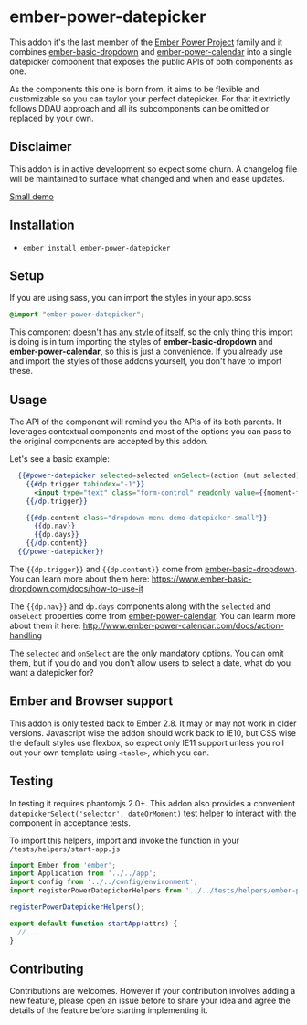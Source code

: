 # ember-power-datepicker

This addon it's the last member of the [Ember Power Project](http://www.ember-power-select.com/support-the-project) family and it
combines [ember-basic-dropdown](http://www.ember-basic-dropdown.com) and [ember-power-calendar](http://www.ember-power-calendar.com) 
into a single datepicker component that exposes the public APIs of both components as one.

As the components this one is born from, it aims to be flexible and customizable so you can
taylor your perfect datepicker. For that it extrictly follows DDAU approach and all its
subcomponents can be omitted or replaced by your own.

## Disclaimer

This addon is in active development so expect some churn.
A changelog file will be maintained to surface what changed and when and ease updates.

[Small demo](https://ember-datepicker.development.pagefrontapp.com/)

## Installation

* `ember install ember-power-datepicker`

## Setup

If you are using sass, you can import the styles in your app.scss

```scss
@import "ember-power-datepicker";
```
This component [doesn't has any style of itself](https://github.com/cibernox/ember-power-datepicker/blob/master/app/styles/ember-power-datepicker.scss), so the only thing this import is doing is
in turn importing the styles of **ember-basic-dropdown** and **ember-power-calendar**, so
this is just a convenience.
If you already use and import the styles of those addons yourself, you don't have to 
import these.

## Usage

The API of the component will remind you the APIs of its both parents. It leverages
contextual components and most of the options you can pass to the original components
are accepted by this addon.

Let's see a basic example:

```hbs
  {{#power-datepicker selected=selected onSelect=(action (mut selected) value="date") as |dp|}}
    {{#dp.trigger tabindex="-1"}}
      <input type="text" class="form-control" readonly value={{moment-format selected}}>
    {{/dp.trigger}}

    {{#dp.content class="dropdown-menu demo-datepicker-small"}}
      {{dp.nav}}
      {{dp.days}}
    {{/dp.content}}
  {{/power-datepicker}}
```

The `{{dp.trigger}}` and `{{dp.content}}` come from [ember-basic-dropdown](www.ember-basic-dropdown.com). 
You can learn more about them here: https://www.ember-basic-dropdown.com/docs/how-to-use-it

The `{{dp.nav}}` and `dp.days` components along with the `selected` and `onSelect` properties 
come from [ember-power-calendar](www.ember-power-calendar.com).
You can learm more about them it here: http://www.ember-power-calendar.com/docs/action-handling

The `selected` and `onSelect` are the only mandatory options. You can omit them, but if
you do and you don't allow users to select a date, what do you want a datepicker for?

## Ember and Browser support

This addon is only tested back to Ember 2.8. It may or may not work in older versions.
Javascript wise the addon should work back to IE10, but CSS wise the default styles use
flexbox, so expect only IE11 support unless you roll out your own template using `<table>`,
which you can.

## Testing

In testing it requires phantomjs 2.0+. This addon also provides a convenient 
`datepickerSelect('selector', dateOrMoment)` test helper to interact with the component in 
acceptance tests.

To import this helpers, import and invoke the function in your `/tests/helpers/start-app.js`

```js
import Ember from 'ember';
import Application from '../../app';
import config from '../../config/environment';
import registerPowerDatepickerHelpers from '../../tests/helpers/ember-power-datepicker';

registerPowerDatepickerHelpers();

export default function startApp(attrs) {
  //...
}
```

## Contributing

Contributions are welcomes. However if your contribution involves adding a new feature, 
please open an issue before to share your idea and agree the details of the feature before starting implementing it.
